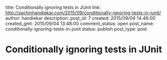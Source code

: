 title: Conditionally ignoring tests in JUnit
link: http://sachinhandiekar.com/2015/09/conditionally-ignoring-tests-in-junit/
author: handiekar
description: 
post_id: 7
created: 2015/09/04 14:48:00
created_gmt: 2015/09/04 13:48:00
comment_status: open
post_name: conditionally-ignoring-tests-in-junit
status: publish
post_type: post

# Conditionally ignoring tests in JUnit

